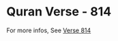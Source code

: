 # Quran Verse - 814 

For more infos, See [Verse 814](https://www.quranbookk.com/quran/search?q=814)